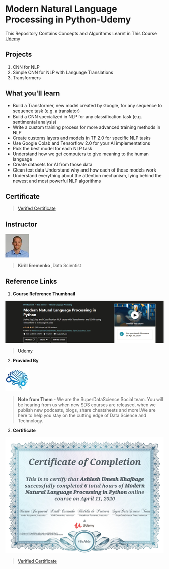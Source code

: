 # Modern Natural Language Processing in Python-Udemy
 This Repository Contains Concepts and Algorithms Learnt in This Course [Udemy](https://www.udemy.com/share/102fxSBUEecFdWRnQ=/)

 ## Projects
 1. CNN for NLP
 2. Simple CNN for NLP with Language Translations
 3. Transformers

 ## What you'll learn
* Build a Transformer, new model created by Google, for any sequence to sequence task (e.g. a translator)
* Build a CNN specialized in NLP for any classification task (e.g. sentimental analysis)
* Write a custom training process for more advanced training methods in NLP
* Create customs layers and models in TF 2.0 for specific NLP tasks
* Use Google Colab and Tensorflow 2.0 for your AI implementations
* Pick the best model for each NLP task
* Understand how we get computers to give meaning to the human language
* Create datasets for AI from those data
* Clean text data Understand why and how each of those models work
* Understand everything about the attention mechanism, lying behind the newest and most powerful NLP algorithms


## Certificate
>  [Verifed Certificate](https://www.udemy.com/certificate/UC-ab49828e-5c2c-4b8a-bcef-5259d9153a10/)

## Instructor

![Kirill Eremenko](https://github.com/Ashleshk/Modern-Natural-Language-Processing-in-Python-Udemy/blob/master/resource/kiril.jpg)

> **Kirill Eremenko** ,Data Scientist

## Reference Links
1. **Course Reference Thumbnail**

![Course Description](https://github.com/Ashleshk/Modern-Natural-Language-Processing-in-Python-Udemy/blob/master/resource/description.PNG)

 > [Udemy](https://www.udemy.com/share/102fxSBUEecFdWRnQ=/)

 2. **Provided By**

![Super Data Science Team](https://github.com/Ashleshk/Modern-Natural-Language-Processing-in-Python-Udemy/blob/master/resource/27129696_acc1.jpg)

> **Note from Them** - We are the SuperDataScience Social team. You will be hearing from us when new SDS courses are released, when we publish new podcasts, blogs, share cheatsheets and more!.We are here to help you stay on the cutting edge of Data Science and Technology.

3. **Certificate**

![Certificate](https://github.com/Ashleshk/Modern-Natural-Language-Processing-in-Python-Udemy/blob/master/resource/certificate.PNG)

 > [Verified Certificate](https://www.udemy.com/certificate/UC-ab49828e-5c2c-4b8a-bcef-5259d9153a10/)